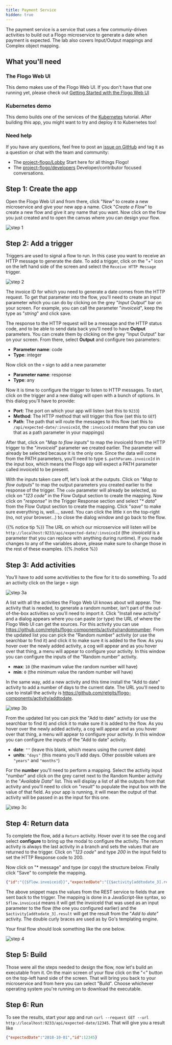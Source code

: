 ```yaml
---
title: Payment Service
hidden: true
---
```


The payment service is a service that uses a few communiy-driven activities to build out a Flogo microservice to generate a date when payment is expected. The lab also covers Input/Output mappings and Complex object mapping.

## What you'll need

### The Flogo Web UI

This demo makes use of the Flogo Web UI. If you don't have that one running yet, please check out [Getting Started with the Flogo Web UI](../../getting-started/getting-started-webui/)

### Kubernetes demo

This demo builds one of the services of the [Kubernetes](../kubernetes) tutorial. After building this app, you might want to try and deploy it to Kubernetes too!

### Need help

If you have any questions, feel free to post an [issue on GitHub](https://github.com/TIBCOSoftware/flogo/issues) and tag it as a question or chat with the team and community:

* The [project-flogo/Lobby](https://gitter.im/project-flogo/Lobby) Start here for all things Flogo!
* The [project-flogo/developers](https://gitter.im/project-flogo/developers) Developer/contributor focused conversations.

## Step 1: Create the app

Open the Flogo Web UI and from there, click "_New_" to create a new microservice and give your new app a name. Click "_Create a Flow_" to create a new flow and give it any name that you want. Now click on the flow you just created and to open the canvas where you can design your flow.

![step 1](../../images/labs/paymentservice/step1.png)

## Step 2: Add a trigger

Triggers are used to signal a flow to run. In this case you want to receive an HTTP message to generate the date. To add a trigger, click on the "+" icon on the left hand side of the screen and select the `Receive HTTP Message` trigger.

![step 2](../../images/labs/paymentservice/step2.png)

The invoice ID for which you need to generate a date comes from the HTTP request. To get that parameter into the flow, you'll need to create an Input parameter which you can do by clicking on the grey "_Input Output_" bar on your screen. For example, you can call the parameter "_invoiceid_", keep the type as "_string_" and click save.

The response to the HTTP request will be a message and the HTTP status code, and to be able to send data back you'll need to have **Output** parameters. You can create them by clicking on the grey "Input Output" bar on your screen. From there, select **Output** and configure two parameters:

* **Parameter name**: code
* **Type**: integer

Now click on the `+` sign to add a new parameter

* **Parameter name**: response
* **Type**: any

Now it is time to configure the trigger to listen to HTTP messages. To start, click on the trigger and a new dialog will open with a bunch of options. In this dialog you'll have to provide:

* **Port**: The port on which your app will listen (set this to `9233`)
* **Method**: The HTTP method that will trigger this flow (set this to `GET`)
* **Path**: The path that will route the messages to this flow (set this to `/api/expected-date/:invoiceId`, the `:invoiceId` means that you can use that as a path parameter in your mappings)

After that, click on "_Map to flow inputs_" to map the invoiceId from the HTTP trigger to the "_invoiceid_" parameter we created earlier. The parameter will already be selected because it is the only one. Since the data will come from the PATH parameters, you'll need to type `$.pathParams.invoiceId` in the input box, which means the Flogo app will expect a PATH parameter called invoiceId to be present.

With the inputs taken care off, let's look at the outputs. Click on "_Map to flow outputs_" to map the output parameters you created earlier to the response of the trigger. The `code` parameter will already be selected, so click on "_123 code_" in the Flow Output section to create the mapping. Now click on "_response_" in the Trigger Response section and select "_* data_" from the Flow Output section to create the mapping. Click "_save_" to make sure everything is, well…, saved. You can click the little `X` on the top-right (no, not your browser…) to close the dialog window and go back to the flow.

{{% notice tip %}}
The URL on which our microservice will listen will be `http://localhost:9233/api/expected-date/:invoiceId` (the _:invoiceId_ is a parameter that you can replace with anything during runtime). If you made changes to any of the variables above, please make sure to change those in the rest of these examples.
{{% /notice %}}

## Step 3: Add activities

You’ll have to add some acvitivities to the flow for it to do something. To add an activity click on the large `+` sign

![step 3a](../../images/labs/paymentservice/step3a.png)

A list with all the activities the Flogo Web UI knows about will appear. The activity that is needed, to generate a random number, isn't part of the out-of-the-box activities so you'll need to import it.  Click "Install new activity" and a dialog appears where you can paste (or type) the URL of where the Flogo Web UI can get the sources. For this activity you can use <https://github.com/retgits/flogo-components/activity/randomnumber>. From the updated list you can pick the "Random number" activity (or use the searchbar to find it) and click it to make sure it is added to the flow. As you hover over the newly added activity, a cog will appear and as you hover over that thing, a menu will appear to configure your activity. In this window you can configure the inputs of the "Random number" activity.

* **max**: `10` (the maximum value the random number will have)
* **min**: `0` (the minimum value the random number will have)

In the same way, add a new activity and this time install the "Add to date" activity to add a number of days to the current date. The URL you'll need to use to install the activity is <https://github.com/retgits/flogo-components/activity/addtodate>.

![step 3b](../../images/labs/paymentservice/step3b.png)

From the updated list you can pick the "Add to date" activity (or use the searchbar to find it) and click it to make sure it is added to the flow. As you hover over the newly added activity, a cog will appear and as you hover over that thing, a menu will appear to configure your activity. In this window you can configure the inputs of the "Add to date" activity.

* **date**: `""` (leave this blank, which means using the current date)
* **units**: `"days"` (this means you'll add days. Other possible values are `"years"` and `"months"`)

For the **number** you'll need to perform a mapping. Select the activity input "_number_" and click on the grey carret next to the Random Number activity in the "_Available Data_" list. This will display a list of all the outputs from that activity and you'll need to click on "_result_" to populate the input box with the value of that field. As your app is running, it will mean the output of that activity will be passed in as the input for this one.

![step 3c](../../images/labs/paymentservice/step3c.png)

## Step 4: Return data

To complete the flow, add a `Return` activity. Hover over it to see the cog and select **configure** to bring up the modal to configure the activity. The return activity is always the last activity in a branch and sets the values that are returned to the trigger. Click on "_123 code_" and type _200_ in the input field to set the HTTP Response code to 200.

Now click on "* message" and type (or copy) the structure below. Finally click "Save" to complete the mapping.

```json
{"id":"{{$flow.invoiceid}}","expectedDate":"{{$activity[addtodate_3].result}}"}
```

The above snippet maps the values from the REST service to fields that are sent back to the trigger. The mapping is done in a JavaScript-like syntax, so `$flow.invoiceid` means it will get the invoiceId that was used as an input parameter to the flow (the one you configured earlier) and the `$activity[addtodate_3].result` will get the result from the "_Add to date_" activity. The double curly braces are used as by Go's templating engine.

Your final flow should look something like the one below.

![step 4](../../images/labs/paymentservice/step4.png)

## Step 5: Build

Those were all the steps needed to design the flow, now let's build an executable from it. On the main screen of your flow click on the "<" button on the top-left hand side of the screen. That will bring you back to your microservice and from here you can select "Build". Choose whichever operating system you're running on to download the executable.

## Step 6: Run

To see the results, start your app and run `curl --request GET --url http://localhost:9233/api/expected-date/12345`. That will give you a result like

```json
{"expectedDate":"2018-10-01","id":12345}
```